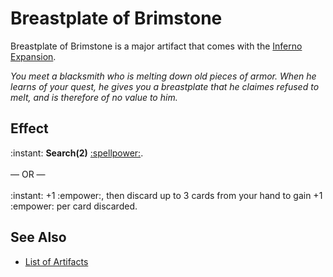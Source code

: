# Breastplate of Brimstone

Breastplate of Brimstone is a major artifact that comes with the [Inferno Expansion](../content.md).

*You meet a blacksmith who is melting down old pieces of armor. When he learns of your quest, he gives you a breastplate that he claimes refused to melt, and is therefore of no value to him.*


## Effect

:instant: **Search(2)** [:spellpower:](spells.md).<br><br>— OR —<br><br>:instant: +1 :empower:, then discard up to 3 cards from your hand to gain +1 :empower: per card discarded.


## See Also

- [List of Artifacts](../artifacts.md)
